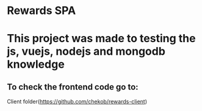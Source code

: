 # Rewards SPA
# This project was made to testing the js, vuejs, nodejs and mongodb knowledge
## To check the frontend code go to:
Client folder(https://github.com/chekob/rewards-client)

